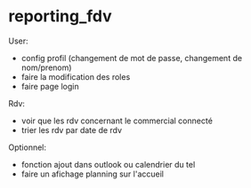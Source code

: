 # reporting_fdv

User:
  - config profil (changement de mot de passe, changement de nom/prenom)
  - faire la modification des roles
  - faire page login

Rdv:
  - voir que les rdv concernant le commercial connecté
  - trier les rdv par date de rdv



Optionnel:
  - fonction ajout dans outlook ou calendrier du tel
  - faire un afichage planning sur l'accueil
